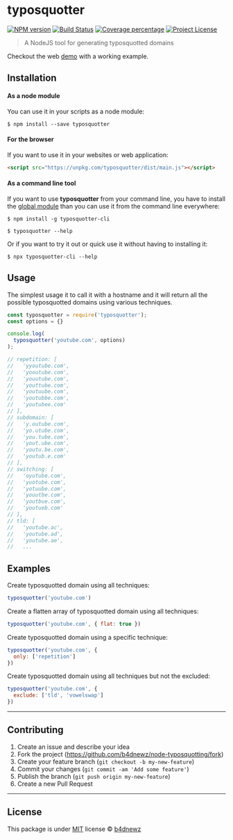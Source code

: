 # typosquotter

[![NPM version][npm-image]][npm-url] [![Build Status][travis-image]][travis-url] [![Coverage percentage][coveralls-image]][coveralls-url] [![Project License][license-image]][license-url]

> A NodeJS tool for generating typosquotted domains

Checkout the web [demo](https://b4dnewz.github.io/node-typosquotting/) with a working example.

## Installation

#### As a node module

You can use it in your scripts as a node module:

```
$ npm install --save typosquotter
```

#### For the browser

If you want to use it in your websites or web application:

```html
<script src="https://unpkg.com/typosquotter/dist/main.js"></script>
```

#### As a command line tool

If you want to use __typosquotter__ from your command line, you have to install the [global module](https://github.com/b4dnewz/node-typosquotting-cli/) than you can use it from the command line everywhere:

```
$ npm install -g typosquotter-cli

$ typosquotter --help
```

Or if you want to try it out or quick use it without having to installing it:

```
$ npx typosquotter-cli --help
```


## Usage

The simplest usage it to call it with a hostname and it will return all the possible typosquotted domains using various techniques.

```js
const typosquotter = require('typosquotter');
const options = {}

console.log(
  typosquotter('youtube.com', options)
);

// repetition: [
//   'yyoutube.com',
//   'yooutube.com',
//   'youutube.com',
//   'youttube.com',
//   'youtuube.com',
//   'youtubbe.com',
//   'youtubee.com'
// ],
// subdomain: [
//   'y.outube.com',
//   'yo.utube.com',
//   'you.tube.com',
//   'yout.ube.com',
//   'youtu.be.com',
//   'youtub.e.com'
// ],
// switching: [
//   'oyutube.com',
//   'yuotube.com',
//   'yotuube.com',
//   'youutbe.com',
//   'youtbue.com',
//   'youtueb.com'
// ],
// tld: [
//   'youtube.ac',
//   'youtube.ad',
//   'youtube.ae',
//   ...
```

## Examples

Create typosquotted domain using all techniques:

```js
typosquotter('youtube.com')
```

Create a flatten array of typosquotted domain using all techniques:

```js
typosquotter('youtube.com', { flat: true })
```

Create typosquotted domain using a specific technique:

```js
typosquotter('youtube.com', {
  only: ['repetition']
})
```

Create typosquotted domain using all techniques but not the excluded:

```js
typosquotter('youtube.com', {
  exclude: ['tld', 'vowelswap']
})
```

---

## Contributing

1.  Create an issue and describe your idea
2.  Fork the project (<https://github.com/b4dnewz/node-typosquotting/fork>)
3.  Create your feature branch (`git checkout -b my-new-feature`)
4.  Commit your changes (`git commit -am 'Add some feature'`)
5.  Publish the branch (`git push origin my-new-feature`)
6.  Create a new Pull Request

---

## License

This package is under [MIT](LICENSE) license © [b4dnewz](https://b4dnewz.github.io/)

[npm-image]: https://badge.fury.io/js/typosquotter.svg

[npm-url]: https://npmjs.org/package/typosquotter

[travis-image]: https://travis-ci.org/b4dnewz/node-typosquotting.svg?branch=master

[travis-url]: https://travis-ci.org/b4dnewz/node-typosquotting

[coveralls-image]: https://coveralls.io/repos/b4dnewz/node-typosquotting/badge.svg

[coveralls-url]: https://coveralls.io/r/b4dnewz/node-typosquotting

[license-image]: https://img.shields.io/badge/license-MIT-blue.svg

[license-url]: https://github.com/b4dnewz/node-typosquotting/blob/master/LICENSE
